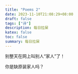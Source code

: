 ```yaml
---
title: "Poems 2"
date: 2023-11-10T21:08:29+08:00
draft: false
tags: ["诗"]
description: 每日拉屎
katex: false
toc: false
summary: 每日拉屎
---
```


别整天在网上叫别人“家人”了！

你是缺原装家人吗？
